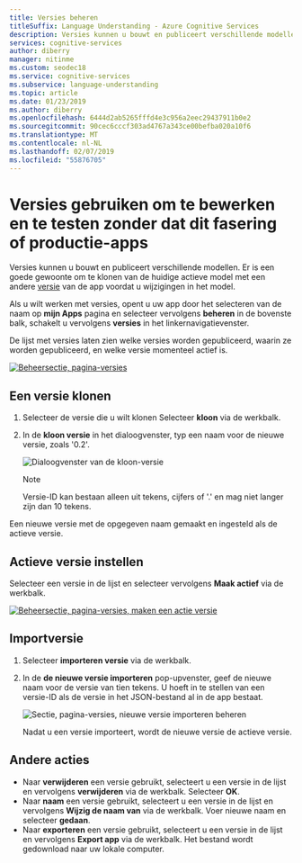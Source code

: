 ```yaml
---
title: Versies beheren
titleSuffix: Language Understanding - Azure Cognitive Services
description: Versies kunnen u bouwt en publiceert verschillende modellen. Er is een goede gewoonte om te klonen van de huidige actieve model naar een andere versie van de app voordat u wijzigingen in het model.
services: cognitive-services
author: diberry
manager: nitinme
ms.custom: seodec18
ms.service: cognitive-services
ms.subservice: language-understanding
ms.topic: article
ms.date: 01/23/2019
ms.author: diberry
ms.openlocfilehash: 6444d2ab5265fffd4e3c956a2eec29437911b0e2
ms.sourcegitcommit: 90cec6cccf303ad4767a343ce00befba020a10f6
ms.translationtype: MT
ms.contentlocale: nl-NL
ms.lasthandoff: 02/07/2019
ms.locfileid: "55876705"
---
```

# <a name="use-versions-to-edit-and-test-without-impacting-staging-or-production-apps"></a>Versies gebruiken om te bewerken en te testen zonder dat dit fasering of productie-apps

Versies kunnen u bouwt en publiceert verschillende modellen. Er is een goede gewoonte om te klonen van de huidige actieve model met een andere [versie](luis-concept-version.md) van de app voordat u wijzigingen in het model. 

Als u wilt werken met versies, opent u uw app door het selecteren van de naam op **mijn Apps** pagina en selecteer vervolgens **beheren** in de bovenste balk, schakelt u vervolgens **versies** in het linkernavigatievenster. 

De lijst met versies laten zien welke versies worden gepubliceerd, waarin ze worden gepubliceerd, en welke versie momenteel actief is. 

[![Beheersectie, pagina-versies](./media/luis-how-to-manage-versions/versions-import.png "gedeelte beheren, pagina-versies")](./media/luis-how-to-manage-versions/versions-import.png#lightbox)

## <a name="clone-a-version"></a>Een versie klonen

1. Selecteer de versie die u wilt klonen Selecteer **kloon** via de werkbalk. 

2. In de **kloon versie** in het dialoogvenster, typ een naam voor de nieuwe versie, zoals '0.2'.

   ![Dialoogvenster van de kloon-versie](./media/luis-how-to-manage-versions/version-clone-version-dialog.png)
 
     > [!NOTE]
     > Versie-ID kan bestaan alleen uit tekens, cijfers of '.' en mag niet langer zijn dan 10 tekens.
 
 Een nieuwe versie met de opgegeven naam gemaakt en ingesteld als de actieve versie.

## <a name="set-active-version"></a>Actieve versie instellen

Selecteer een versie in de lijst en selecteer vervolgens **Maak actief** via de werkbalk. 

[![Beheersectie, pagina-versies, maken een actie versie](./media/luis-how-to-manage-versions/versions-other.png "beheersectie, pagina-versies, een versie-actie maken")](./media/luis-how-to-manage-versions/versions-other.png#lightbox)

## <a name="import-version"></a>Importversie

1. Selecteer **importeren versie** via de werkbalk. 

2. In de **de nieuwe versie importeren** pop-upvenster, geef de nieuwe naam voor de versie van tien tekens. U hoeft in te stellen van een versie-ID als de versie in het JSON-bestand al in de app bestaat.

    ![Sectie, pagina-versies, nieuwe versie importeren beheren](./media/luis-how-to-manage-versions/versions-import-pop-up.png)

    Nadat u een versie importeert, wordt de nieuwe versie de actieve versie.

<a name = "export-version"></a>

## <a name="other-actions"></a>Andere acties

* Naar **verwijderen** een versie gebruikt, selecteert u een versie in de lijst en vervolgens **verwijderen** via de werkbalk. Selecteer **OK**. 
* Naar **naam** een versie gebruikt, selecteert u een versie in de lijst en vervolgens **Wijzig de naam van** via de werkbalk. Voer nieuwe naam en selecteer **gedaan**. 
* Naar **exporteren** een versie gebruikt, selecteert u een versie in de lijst en vervolgens **Export app** via de werkbalk. Het bestand wordt gedownload naar uw lokale computer. 

